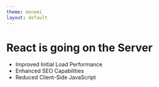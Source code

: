 ```yaml
---
theme: monomi
layout: default
---
```


# React is going on the Server

- Improved Initial Load Performance
- Enhanced SEO Capabilities
- Reduced Client-Side JavaScript
